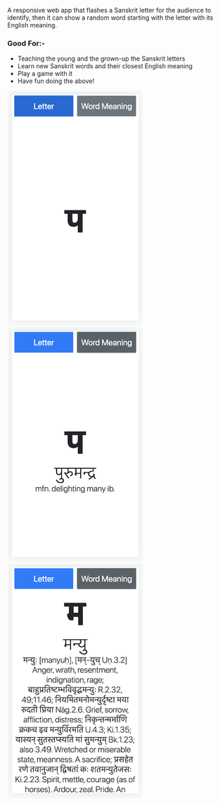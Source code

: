 A responsive web app that flashes a Sanskrit letter for the audience to identify, then it can show a random word starting with the letter with its English meaning.

### Good For:-
- Teaching the young and the grown-up the Sanskrit letters
- Learn new Sanskrit words and their closest English meaning
- Play a game with it
- Have fun doing the above!

![](img/1.png)
![](img/2.png)
![](img/3.png)